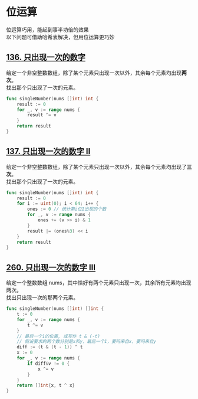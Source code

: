 # 位运算
位运算巧用，能起到事半功倍的效果  
以下问题可借助哈希表解决，但用位运算更巧妙
## [136. 只出现一次的数字](https://leetcode-cn.com/problems/single-number/)
给定一个非空整数数组，除了某个元素只出现一次以外，其余每个元素均出现**两次**。  
找出那个只出现了一次的元素。
```go
func singleNumber(nums []int) int {
    result := 0
    for _, v := range nums {
        result ^= v
    }
    return result
}
```
## [137. 只出现一次的数字 II](https://leetcode-cn.com/problems/single-number-ii/)
给定一个非空整数数组，除了某个元素只出现一次以外，其余每个元素均出现了**三次**。  
找出那个只出现了一次的元素。
```go
func singleNumber(nums []int) int {
    result := 0
    for i := uint(0); i < 64; i++ {
        ones := 0 // 统计第i位1出现的个数
        for _, v := range nums {
            ones += (v >> i) & 1
        }
        result |= (ones%3) << i
    }
    return result
}
```
## [260. 只出现一次的数字 III](https://leetcode-cn.com/problems/single-number-iii/)
给定一个整数数组 nums，其中恰好有两个元素只出现一次，其余所有元素均出现两次。   
找出只出现一次的那两个元素。
```go
func singleNumber(nums []int) []int {
	t := 0
	for _, v := range nums {
		t ^= v
	}
	// 最后一个1的位置, 或写作 t & (-t)
	// 假设要求的两个数分别是x和y，最后一个1，要吗来自x，要吗来自y
	diff := (t & (t - 1)) ^ t
	x := 0
	for _, v := range nums {
		if diff&v != 0 {
			x ^= v
		}
	}
	return []int{x, t ^ x}
}
```